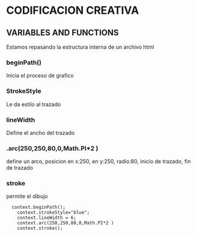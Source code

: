 
# CODIFICACION CREATIVA



## VARIABLES AND FUNCTIONS
Estamos repasando la estructura interna de un archivo html

### beginPath()
Inicia el proceso de grafico

### StrokeStyle
Le da estilo al trazado

### lineWidth
Define el ancho del trazado

### .arc(250,250,80,0,Math.PI*2 )
define un arco, posicion en x:250, en y:250, radio:80, inicio de trazado, fin de trazado

### stroke
permite el dibujo


```
  context.beginPath();
    context.strokeStyle="blue";
    context.lineWidth = 6;
    context.arc(250,250,80,0,Math.PI*2 )
    context.stroke();
```
